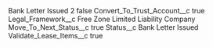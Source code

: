 <?xml version="1.0" encoding="UTF-8"?>
<CustomMetadata xmlns="http://soap.sforce.com/2006/04/metadata" xmlns:xsi="http://www.w3.org/2001/XMLSchema-instance" xmlns:xsd="http://www.w3.org/2001/XMLSchema">
    <label>Bank Letter Issued 2</label>
    <protected>false</protected>
    <values>
        <field>Convert_To_Trust_Account__c</field>
        <value xsi:type="xsd:boolean">true</value>
    </values>
    <values>
        <field>Legal_Framework__c</field>
        <value xsi:type="xsd:string">Free Zone Limited Liability Company</value>
    </values>
    <values>
        <field>Move_To_Next_Status__c</field>
        <value xsi:type="xsd:boolean">true</value>
    </values>
    <values>
        <field>Status__c</field>
        <value xsi:type="xsd:string">Bank Letter Issued</value>
    </values>
    <values>
        <field>Validate_Lease_Items__c</field>
        <value xsi:type="xsd:boolean">true</value>
    </values>
</CustomMetadata>
